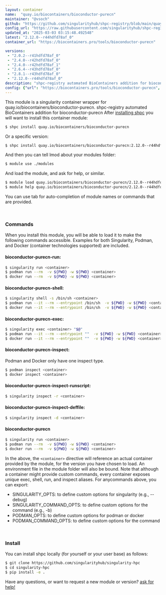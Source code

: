 ```yaml
---
layout: container
name:  "quay.io/biocontainers/bioconductor-purecn"
maintainer: "@vsoch"
github: "https://github.com/singularityhub/shpc-registry/blob/main/quay.io/biocontainers/bioconductor-purecn/container.yaml"
config_url: "https://raw.githubusercontent.com/singularityhub/shpc-registry/main/quay.io/biocontainers/bioconductor-purecn/container.yaml"
updated_at: "2025-03-03 03:15:48.492548"
latest: "2.12.0--r44hdfd78af_0"
container_url: "https://biocontainers.pro/tools/bioconductor-purecn"

versions:
 - "2.0.2--r41hdfd78af_0"
 - "2.4.0--r42hdfd78af_0"
 - "2.4.0--r42hdfd78af_1"
 - "2.6.4--r43hdfd78af_0"
 - "2.8.1--r43hdfd78af_0"
 - "2.12.0--r44hdfd78af_0"
description: "shpc-registry automated BioContainers addition for bioconductor-purecn"
config: {"url": "https://biocontainers.pro/tools/bioconductor-purecn", "maintainer": "@vsoch", "description": "shpc-registry automated BioContainers addition for bioconductor-purecn", "latest": {"2.12.0--r44hdfd78af_0": "sha256:4a0fbd62cb2c623061182554a74f6cf32d517530ccf65e7308f2515d118f1658"}, "tags": {"2.0.2--r41hdfd78af_0": "sha256:a746e40a7f06b5491361003eaaade6c830e85e2365721461217373772f0a25c0", "2.4.0--r42hdfd78af_0": "sha256:f16a1db142358eb8484173db201478b5409433a536c6a982ddf838859ed5b259", "2.4.0--r42hdfd78af_1": "sha256:2ad9a59ad7049244760cc1a4ae906ea244215f08c4f9520f2a06db21e36071f6", "2.6.4--r43hdfd78af_0": "sha256:2d9fe6056d4fec61519643fe2d864bc68c06e5626f4cbfb4c72abe667d1af8c4", "2.8.1--r43hdfd78af_0": "sha256:f357151139aa9b04ba65f06db0d678558f814f37709af919db7937b1d8d72c2b", "2.12.0--r44hdfd78af_0": "sha256:4a0fbd62cb2c623061182554a74f6cf32d517530ccf65e7308f2515d118f1658"}, "docker": "quay.io/biocontainers/bioconductor-purecn"}
---
```


This module is a singularity container wrapper for quay.io/biocontainers/bioconductor-purecn.
shpc-registry automated BioContainers addition for bioconductor-purecn
After [installing shpc](#install) you will want to install this container module:


```bash
$ shpc install quay.io/biocontainers/bioconductor-purecn
```

Or a specific version:

```bash
$ shpc install quay.io/biocontainers/bioconductor-purecn:2.12.0--r44hdfd78af_0
```

And then you can tell lmod about your modules folder:

```bash
$ module use ./modules
```

And load the module, and ask for help, or similar.

```bash
$ module load quay.io/biocontainers/bioconductor-purecn/2.12.0--r44hdfd78af_0
$ module help quay.io/biocontainers/bioconductor-purecn/2.12.0--r44hdfd78af_0
```

You can use tab for auto-completion of module names or commands that are provided.

<br>

### Commands

When you install this module, you will be able to load it to make the following commands accessible.
Examples for both Singularity, Podman, and Docker (container technologies supported) are included.

#### bioconductor-purecn-run:

```bash
$ singularity run <container>
$ podman run --rm  -v ${PWD} -w ${PWD} <container>
$ docker run --rm  -v ${PWD} -w ${PWD} <container>
```

#### bioconductor-purecn-shell:

```bash
$ singularity shell -s /bin/sh <container>
$ podman run --it --rm --entrypoint /bin/sh  -v ${PWD} -w ${PWD} <container>
$ docker run --it --rm --entrypoint /bin/sh  -v ${PWD} -w ${PWD} <container>
```

#### bioconductor-purecn-exec:

```bash
$ singularity exec <container> "$@"
$ podman run --it --rm --entrypoint ""  -v ${PWD} -w ${PWD} <container> "$@"
$ docker run --it --rm --entrypoint ""  -v ${PWD} -w ${PWD} <container> "$@"
```

#### bioconductor-purecn-inspect:

Podman and Docker only have one inspect type.

```bash
$ podman inspect <container>
$ docker inspect <container>
```

#### bioconductor-purecn-inspect-runscript:

```bash
$ singularity inspect -r <container>
```

#### bioconductor-purecn-inspect-deffile:

```bash
$ singularity inspect -d <container>
```



#### bioconductor-purecn

```bash
$ singularity run <container>
$ podman run --rm  -v ${PWD} -w ${PWD} <container>
$ docker run --rm  -v ${PWD} -w ${PWD} <container>
```


In the above, the `<container>` directive will reference an actual container provided
by the module, for the version you have chosen to load. An environment file in the
module folder will also be bound. Note that although a container
might provide custom commands, every container exposes unique exec, shell, run, and
inspect aliases. For anycommands above, you can export:

 - SINGULARITY_OPTS: to define custom options for singularity (e.g., --debug)
 - SINGULARITY_COMMAND_OPTS: to define custom options for the command (e.g., -b)
 - PODMAN_OPTS: to define custom options for podman or docker
 - PODMAN_COMMAND_OPTS: to define custom options for the command

<br>

### Install

You can install shpc locally (for yourself or your user base) as follows:

```bash
$ git clone https://github.com/singularityhub/singularity-hpc
$ cd singularity-hpc
$ pip install -e .
```

Have any questions, or want to request a new module or version? [ask for help!](https://github.com/singularityhub/singularity-hpc/issues)